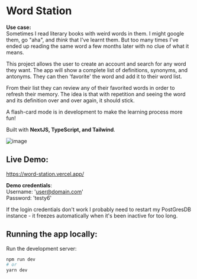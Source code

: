 # Word Station
**Use case:**\
Sometimes I read literary books with weird words in them. I might google them, go "aha", and *think* that I've learnt them. But too many times I've ended up reading the same word a few months later with no clue of what it means.

This project allows the user to create an account and search for any word they want. The app will show a complete list of definitions, synonyms, and antonyms. They can then 'favorite' the word and add it to their word list.

From their list they can review any of their favorited words in order to refresh their memory. The idea is that with repetition and seeing the word and its definition over and over again, it should stick.

A flash-card mode is in development to make the learning process more fun!

Built with **NextJS, TypeScript, and Tailwind**.

![image](https://i.imgur.com/AKCosJS.png)
 
## Live Demo:
https://word-station.vercel.app/

**Demo credentials**:\
Username: 'user@domain.com'\
Password: 'testy6'

If the login credentials don't work I probably need to restart my PostGresDB instance - it freezes automatically when it's been inactive for too long.


## Running the app locally:
Run the development server:

```bash
npm run dev
# or
yarn dev
```
